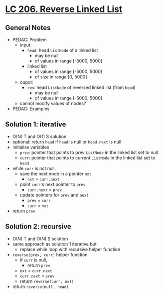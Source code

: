 # [LC 206. Reverse Linked List](https://leetcode.com/problems/reverse-linked-list/)

## General Notes

- PEDAC: Problem
  - input:
    - `head`: head `ListNode` of a linked list
      - may be null
      - of values in range \[-5000, 5000]
    - linked list
      - of values in range \[-5000, 5000]
      - of size in range \[0, 5000]
  - ouput:
    - `res`: head `ListNode` of reversed linked list (from `head`)
      - may be null
      - of values in range \[-5000, 5000]
  - cannot modify values of nodes?
- PEDAC: Examples

## Solution 1: iterative

- O(N) T and O(1) S solution
- optional: return `head` if `head` is null or `head.next` is null
- initialise variables
  - `prev`: pointer that points to prev `ListNode` in the linked list set to null
  - `curr`: pointer that points to current `ListNode` in the linked list set to `head`
- while `curr` is not null,
  - save the next node in a pointer `nxt`
    - `nxt` = `curr.next`
  - point `curr`'s next pointer to `prev`
    - `curr.next` = `prev`
  - update pointers for `prev` and `next`
    - `prev` = `curr`
    - `curr` = `nxt`
- return `prev`

## Solution 2: recursive

- O(N) T and O(N) S solution
- same approach as solution 1 iterative but
  - replace while loop with recursive helper function
- `reverse(prev, curr)` helper function
  - if `curr` is null,
    - return `prev`
  - `nxt` = `curr.next`
  - `curr.next` = `prev`
  - return `reverse(curr, nxt)`
- return `reverse(null, head)`
